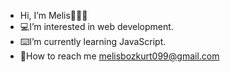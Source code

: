 -  Hi, I’m Melis👩🏻‍💻
-  💻I’m interested in web development.
-  ⌨️I’m currently learning JavaScript.
-  📩How to reach me melisbozkurt099@gmail.com

<!---
dilvinmelisbozkurt/dilvinmelisbozkurt is a ✨ special ✨ repository because its `README.md` (this file) appears on your GitHub profile.
You can click the Preview link to take a look at your changes.
--->
